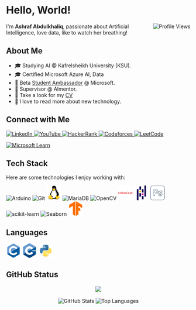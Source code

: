 # Hello, World! 

<img align="right" src="https://komarev.com/ghpvc/?username=kershrita" alt="Profile Views" />

I'm **Ashraf Abdulkhaliq**, passionate about Artificial Intelligence, love data, like to watch her breathing!

## About Me 
- 🎓 Studying AI @ Kafrelsheikh University (KSU).
- 🎓 Certified Microsoft Azure AI, Data
- 💼 Beta [Student Ambassador](https://mvp.microsoft.com/en-US/studentambassadors/profile/177120cb-090e-4816-9d5f-073e153dc0f6?wt.mc_id=studentamb_299177) @ Microsoft.
- 💼 Supervisor @ Almentor.
- 📄 Take a look for my [CV](Ashraf%20Abdulkhaliq%20-%20Data%20Scientist.pdf)
- 🌱 I love to read more about new technology.

## Connect with Me 

<p align="left">
  <a href="https://linkedin.com/in/ashraf-abdulkhaliq" target="_blank">
    <img src="https://raw.githubusercontent.com/rahuldkjain/github-profile-readme-generator/master/src/images/icons/Social/linked-in-alt.svg" alt="LinkedIn" height="30" width="40" />
  </a>

  <a href="https://www.youtube.com/c/kershrita" target="_blank">
    <img src="https://raw.githubusercontent.com/rahuldkjain/github-profile-readme-generator/master/src/images/icons/Social/youtube.svg" alt="YouTube" height="30" width="40" />
  </a>

  <a href="https://www.hackerrank.com/ashrafabdulkhal1" target="_blank">
    <img src="https://raw.githubusercontent.com/rahuldkjain/github-profile-readme-generator/master/src/images/icons/Social/hackerrank.svg" alt="HackerRank" height="30" width="40" />
  </a>

  <a href="https://codeforces.com/profile/kershrita" target="_blank">
    <img src="https://raw.githubusercontent.com/rahuldkjain/github-profile-readme-generator/master/src/images/icons/Social/codeforces.svg" alt="Codeforces" height="30" width="40" />
  </a>

  <a href="https://www.leetcode.com/kershrita" target="_blank">
    <img src="https://raw.githubusercontent.com/rahuldkjain/github-profile-readme-generator/master/src/images/icons/Social/leet-code.svg" alt="LeetCode" height="30" width="40" />
  </a>
</p>

[![Microsoft Learn](https://img.shields.io/badge/Microsoft%20Learn-Profile-blue?style=for-the-badge&logo=microsoft)](https://learn.microsoft.com/en-us/users/kershrita/)

## Tech Stack

Here are some technologies I enjoy working with:

<p align="left">
  <img src="https://cdn.worldvectorlogo.com/logos/arduino-1.svg" alt="Arduino" width="40" height="40"/>
  <img src="https://www.vectorlogo.zone/logos/git-scm/git-scm-icon.svg" alt="Git" width="40" height="40"/>
  <img src="https://raw.githubusercontent.com/devicons/devicon/master/icons/linux/linux-original.svg" alt="Linux" width="40" height="40"/>
  <img src="https://www.vectorlogo.zone/logos/mariadb/mariadb-icon.svg" alt="MariaDB" width="40" height="40"/>
  <img src="https://www.vectorlogo.zone/logos/opencv/opencv-icon.svg" alt="OpenCV" width="40" height="40"/>
  <img src="https://raw.githubusercontent.com/devicons/devicon/master/icons/oracle/oracle-original.svg" alt="Oracle" width="40" height="40"/>
  <img src="https://raw.githubusercontent.com/devicons/devicon/2ae2a900d2f041da66e950e4d48052658d850630/icons/pandas/pandas-original.svg" alt="Pandas" width="40" height="40"/>
  <img src="https://raw.githubusercontent.com/devicons/devicon/master/icons/photoshop/photoshop-line.svg" alt="Photoshop" width="40" height="40"/>
  <img src="https://upload.wikimedia.org/wikipedia/commons/0/05/Scikit_learn_logo_small.svg" alt="scikit-learn" width="40" height="40"/>
  <img src="https://seaborn.pydata.org/_images/logo-mark-lightbg.svg" alt="Seaborn" width="40" height="40"/>
  <img src="https://raw.githubusercontent.com/devicons/devicon/master/icons/tensorflow/tensorflow-original.svg" alt="TensorFlow" width="40" height="40"/>
</p>

## Languages

<p align="left">
  <img src="https://raw.githubusercontent.com/devicons/devicon/master/icons/c/c-original.svg" alt="C" width="40" height="40"/>
  <img src="https://raw.githubusercontent.com/devicons/devicon/master/icons/cplusplus/cplusplus-original.svg" alt="C++" width="40" height="40"/>
  <img src="https://raw.githubusercontent.com/devicons/devicon/master/icons/python/python-original.svg" alt="Python" width="40" height="40"/>
</p>

## GitHub Status 

<p align="center">
<img align="center" src="https://github-readme-streak-stats.herokuapp.com/?user=kershrita" />
</p>

<p align="center">
<img align="center" src="https://github-readme-stats.vercel.app/api?username=kershrita&show_icons=true&locale=en" alt="GitHub Stats" />
<img align="center" src="https://github-readme-stats.vercel.app/api/top-langs?username=kershrita&show_icons=true&locale=en&layout=compact" alt="Top Languages" />  
</p>


